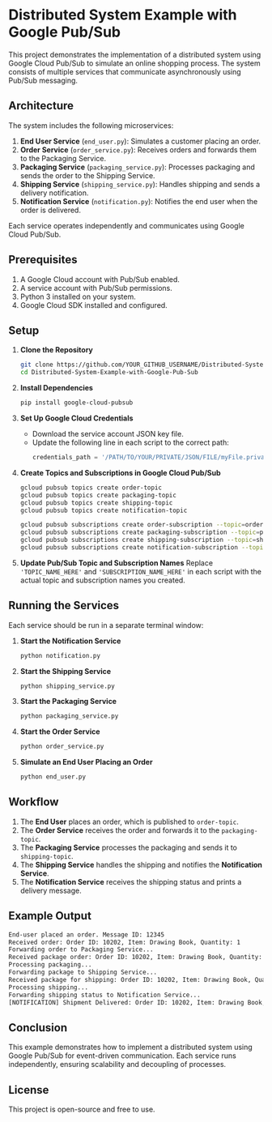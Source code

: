 # Distributed System Example with Google Pub/Sub

This project demonstrates the implementation of a distributed system using Google Cloud Pub/Sub to simulate an online shopping process. The system consists of multiple services that communicate asynchronously using Pub/Sub messaging.

## Architecture
The system includes the following microservices:

1. **End User Service** (`end_user.py`): Simulates a customer placing an order.
2. **Order Service** (`order_service.py`): Receives orders and forwards them to the Packaging Service.
3. **Packaging Service** (`packaging_service.py`): Processes packaging and sends the order to the Shipping Service.
4. **Shipping Service** (`shipping_service.py`): Handles shipping and sends a delivery notification.
5. **Notification Service** (`notification.py`): Notifies the end user when the order is delivered.

Each service operates independently and communicates using Google Cloud Pub/Sub.

## Prerequisites

1. A Google Cloud account with Pub/Sub enabled.
2. A service account with Pub/Sub permissions.
3. Python 3 installed on your system.
4. Google Cloud SDK installed and configured.

## Setup

1. **Clone the Repository**
   ```bash
   git clone https://github.com/YOUR_GITHUB_USERNAME/Distributed-System-Example-with-Google-Pub-Sub.git
   cd Distributed-System-Example-with-Google-Pub-Sub
   ```

2. **Install Dependencies**
   ```bash
   pip install google-cloud-pubsub
   ```

3. **Set Up Google Cloud Credentials**
   - Download the service account JSON key file.
   - Update the following line in each script to the correct path:
     ```python
     credentials_path = '/PATH/TO/YOUR/PRIVATE/JSON/FILE/myFile.privateKey.json'
     ```

4. **Create Topics and Subscriptions in Google Cloud Pub/Sub**
   ```bash
   gcloud pubsub topics create order-topic
   gcloud pubsub topics create packaging-topic
   gcloud pubsub topics create shipping-topic
   gcloud pubsub topics create notification-topic

   gcloud pubsub subscriptions create order-subscription --topic=order-topic
   gcloud pubsub subscriptions create packaging-subscription --topic=packaging-topic
   gcloud pubsub subscriptions create shipping-subscription --topic=shipping-topic
   gcloud pubsub subscriptions create notification-subscription --topic=notification-topic
   ```

5. **Update Pub/Sub Topic and Subscription Names**
   Replace `'TOPIC_NAME_HERE'` and `'SUBSCRIPTION_NAME_HERE'` in each script with the actual topic and subscription names you created.

## Running the Services

Each service should be run in a separate terminal window:

1. **Start the Notification Service**
   ```bash
   python notification.py
   ```
2. **Start the Shipping Service**
   ```bash
   python shipping_service.py
   ```
3. **Start the Packaging Service**
   ```bash
   python packaging_service.py
   ```
4. **Start the Order Service**
   ```bash
   python order_service.py
   ```
5. **Simulate an End User Placing an Order**
   ```bash
   python end_user.py
   ```

## Workflow
1. The **End User** places an order, which is published to `order-topic`.
2. The **Order Service** receives the order and forwards it to the `packaging-topic`.
3. The **Packaging Service** processes the packaging and sends it to `shipping-topic`.
4. The **Shipping Service** handles the shipping and notifies the **Notification Service**.
5. The **Notification Service** receives the shipping status and prints a delivery message.

## Example Output

```bash
End-user placed an order. Message ID: 12345
Received order: Order ID: 10202, Item: Drawing Book, Quantity: 1
Forwarding order to Packaging Service...
Received package order: Order ID: 10202, Item: Drawing Book, Quantity: 1
Processing packaging...
Forwarding package to Shipping Service...
Received package for shipping: Order ID: 10202, Item: Drawing Book, Quantity: 1
Processing shipping...
Forwarding shipping status to Notification Service...
[NOTIFICATION] Shipment Delivered: Order ID: 10202, Item: Drawing Book, Quantity: 1
```

## Conclusion
This example demonstrates how to implement a distributed system using Google Pub/Sub for event-driven communication. Each service runs independently, ensuring scalability and decoupling of processes.

## License
This project is open-source and free to use.

